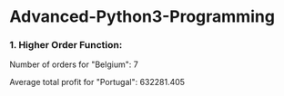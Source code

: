 # Advanced-Python3-Programming
### 1. Higher Order Function:
Number of orders for "Belgium": 7

Average total profit for "Portugal": 632281.405     
     

  
  
